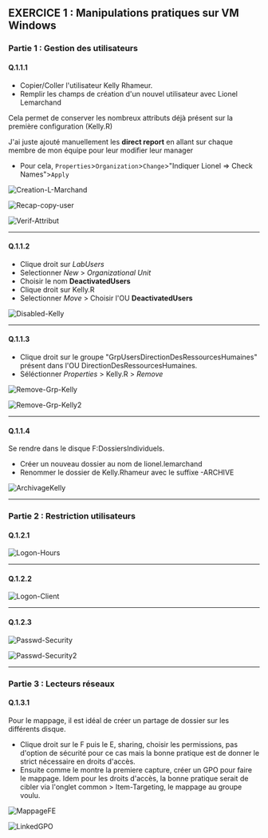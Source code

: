 ## EXERCICE 1 : Manipulations pratiques sur VM Windows 

### Partie 1 : Gestion des utilisateurs  

#### Q.1.1.1  

- Copier/Coller l'utilisateur Kelly Rhameur.
- Remplir les champs de création d'un nouvel utilisateur avec Lionel Lemarchand

Cela permet de conserver les nombreux attributs déjà présent sur la première configuration (Kelly.R)

J'ai juste ajouté manuellement les **direct report** en allant sur chaque membre de mon équipe pour leur modifier leur manager
- Pour cela, `Properties`>`Organization`>`Change`>"Indiquer Lionel => Check Names">`Apply`

![Creation-L-Marchand](Ressources/Exercice-1/Q.1.1.1-1-Creation-L-Marchand.png)  

![Recap-copy-user](Ressources/Exercice-1/Q.1.1.1-2-Récap-copy-user.png)  

![Verif-Attribut](Ressources/Exercice-1/Q.1.1.1-3-Verif-attributs-LL.png)  

---

#### Q.1.1.2  

- Clique droit sur _LabUsers_
- Selectionner _New_ > _Organizational Unit_
- Choisir le nom **DeactivatedUsers**
- Clique droit sur Kelly.R
- Selectionner _Move_ > Choisir l'OU **DeactivatedUsers**

![Disabled-Kelly](Ressources/Exercice-1/Q.1.1.2-1-Disabled-Kelly.png)  

---

#### Q.1.1.3  

- Clique droit sur le groupe "GrpUsersDirectionDesRessourcesHumaines" présent dans l'OU DirectionDesRessourcesHumaines.
- Séléctionner _Properties_ > Kelly.R > _Remove_

![Remove-Grp-Kelly](Ressources/Exercice-1/Q.1.1.3-1-Remove-Grp-Kelly.png)  

![Remove-Grp-Kelly2](Ressources/Exercice-1/Q.1.1.3-2-Remove-Grp-Kelly.png)  

---

#### Q.1.1.4  

Se rendre dans le disque F:DossiersIndividuels.
- Créer un nouveau dossier au nom de lionel.lemarchand
- Renommer le dossier de Kelly.Rhameur avec le suffixe -ARCHIVE

![ArchivageKelly](Ressources/Exercice-1/Q.1.1.4-1.ArchivageKelly-CreationLL.png)  

---

### Partie 2 : Restriction utilisateurs  

#### Q.1.2.1  

![Logon-Hours](Ressources/Exercice-1/Q.1.2.1-1-Logon-Hours.png)  

---

#### Q.1.2.2  

![Logon-Client](Ressources/Exercice-1/Q.1.2.2-1-Logon-Client1.png)  

---

#### Q.1.2.3  

![Passwd-Security](Ressources/Exercice-1/Q.1.2.3-1-Passwd-Security.png)  

![Passwd-Security2](Ressources/Exercice-1/Q.1.2.3-2-Passwd-Security.png)  

---

### Partie 3 : Lecteurs réseaux  
#### Q.1.3.1  

Pour le mappage, il est idéal de créer un partage de dossier sur les différents disque.
- Clique droit sur le F puis le E, sharing, choisir les permissions, pas d'option de sécurité pour ce cas mais la bonne pratique est de donner le strict nécessaire en droits d'accès.
- Ensuite comme le montre la premiere capture, créer un GPO pour faire le mappage. Idem pour les droits d'accès, la bonne pratique serait de cibler via l'onglet common > Item-Targeting, le mappage au groupe voulu. 

![MappageFE](Ressources/Exercice-1/Q.1.3.1-1-MappageF-E.png)  

![LinkedGPO](Ressources/Exercice-1/Q.1.3.1-2-Linked-GPO.png)  





